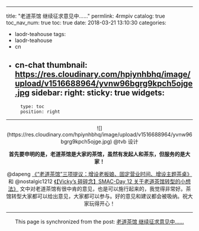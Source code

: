 
---
title: "老道茶馆 继续征求意见中......"
permlink: 4rmpiv
catalog: true
toc_nav_num: true
toc: true
date: 2018-03-21 13:10:30
categories:
- laodr-teahouse
tags:
- laodr-teahouse
- cn
- cn-chat
thumbnail: https://res.cloudinary.com/hpiynhbhq/image/upload/v1516688964/yvnw96bgrg9kpch5ojge.jpg
sidebar:
    right:
        sticky: true
widgets:
    -
        type: toc
        position: right
---


<center> ![](https://res.cloudinary.com/hpiynhbhq/image/upload/v1516688964/yvnw96bgrg9kpch5ojge.jpg)
@tvb 设计

**首先要申明的是，老道茶馆是大家的茶馆，虽然有发起人和茶东，但服务的是大家！**

@dapeng [《“老道茶馆”三项提议：增设老板娘、固定营业时间、增设主题茶桌》](https://steemit.com/laodr-teahouse/@dapeng/7b4szr) 和 @nostalgic1212  [《【Vicky’s 碎碎念】SMAC-Day 12 关于老道茶馆转型的小想法》](https://steemit.com/laodr-teahouse/@nostalgic1212/vicky-s-smac-day-12) 文中对老道茶馆有很中肯的意见，也是可以施行起来的，我觉得非常好。茶馆转型大家都可以给出意见，大家都可以参与。好的意见和建议都会被吸纳。祝大家玩得开心！

- - -

This page is synchronized from the post: [老道茶馆 继续征求意见中......](https://steemit.com/@lemooljiang/4rmpiv)
